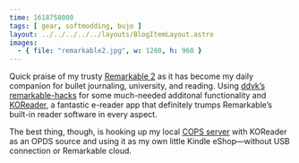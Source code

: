 ```yaml
---
time: 1618758000
tags: [ gear, softmodding, bujo ]
layout: ../../../../../layouts/BlogItemLayout.astro
images:
  - { file: "remarkable2.jpg", w: 1280, h: 960 }
---
```


Quick praise of my trusty [Remarkable 2](https://remarkable.com/) as it has become my daily companion for bullet journaling, university, and reading. Using [ddvk’s remarkable-hacks](https://github.com/ddvk/remarkable-hacks) for some much-needed additonal functionality and [KOReader](https://github.com/ddvk/remarkable-autoinstall/tree/master/rm2), a fantastic e-reader app that definitely trumps Remarkable’s built-in reader software in every aspect.

The best thing, though, is hooking up my local [COPS server](https://github.com/seblucas/cops) with KOReader as an OPDS source and using it as my own little Kindle eShop—without USB connection or Remarkable cloud.
